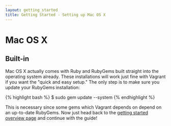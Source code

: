 ```yaml
---
layout: getting_started
title: Getting Started - Setting up Mac OS X
---
```

# Mac OS X

## Built-in

Mac OS X actually comes with Ruby and RubyGems built straight into the
operating system already. These installations will work just fine with
Vagrant if you want the "quick and easy setup." The only step is to make
sure you update your RubyGems installation:

{% highlight bash %}
$ sudo gem update --system
{% endhighlight %}

This is necessary since some gems which Vagrant depends on depend on an
up-to-date RubyGems. Now just head back to the [getting started overview page](/docs/getting-started/index.html)
and continue with the guide!
